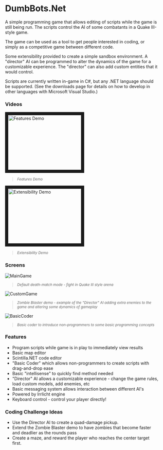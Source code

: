 # DumbBots.Net
A simple programming game that allows editing of scripts while the game is still being run. The scripts control the AI of some combatants in a Quake III-style game. 

The game can be used as a tool to get people interested in coding, or simply as a competitive game between different code.

Some extensibility provided to create a simple sandbox environment. A "director" AI can be programmed to alter the dynamics of the game for a customizable experience. The "director" can also add custom entities that it would control. 

Scripts are currently written in-game in C#, but any .NET language should be supported. (See the downloads page for details on how to develop in other languages with Microsoft Visual Studio.)

### Videos ###

<a href="http://www.youtube.com/watch?feature=player_embedded&v=bSjWUueKhPE" target="_blank"><img src="http://img.youtube.com/vi/bSjWUueKhPE/0.jpg" 
alt="Features Demo" width="240" height="180" border="10" /></a>
> <sup>*Features Demo*</sup>

<a href="http://www.youtube.com/watch?feature=player_embedded&v=LjG5SWcGVtc" target="_blank"><img src="http://img.youtube.com/vi/LjG5SWcGVtc/0.jpg" 
alt="Extensibility Demo" width="240" height="180" border="10" /></a>
> <sup>*Extensibility Demo*</sup>

### Screens ###

![MainGame](http://mcsyko.github.io/Images/DumbBots/main_game.png)
> <sup>*Default death-match mode - fight in Quake III style arena*</sup>

![CustomGame](http://mcsyko.github.io/Images/DumbBots/zombie_blaster.png)
> <sup>*Zombie Blaster demo - example of the "Director" AI adding extra enemies to the game and altering some dynamics of gameplay*</sup>

![BasicCoder](http://mcsyko.github.io/Images/DumbBots/basic_coder.png)
> <sup>*Basic coder to introduce non-programmers to some basic programming concepts*</sup>

### Features ###
* Program scripts while game is in play to immediately view results
* Basic map editor
* Scintilla.NET code editor
* "Basic Coder" which allows non-programmers to create scripts with drag-and-drop ease
* Basic "intellisense" to quickly find method needed
* "Director" AI allows a customizable experience - change the game rules, load custom models, add enemies, etc
* Basic messaging system allows interaction between different AI's
* Powered by Irrlicht engine
* Keyboard control - control your player directly!

### Coding Challenge Ideas ###
* Use the Director AI to create a quad-damage pickup.
* Extend the Zombie Blaster demo to have zombies that become faster and deadlier as the rounds pass
* Create a maze, and reward the player who reaches the center target first.

